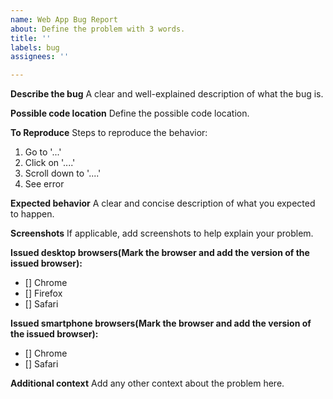 ```yaml
---
name: Web App Bug Report
about: Define the problem with 3 words.
title: ''
labels: bug
assignees: ''

---
```


**Describe the bug**
A clear and well-explained description of what the bug is.

<!---
If not found, remove this part
--->
**Possible code location**
Define the possible code location.

**To Reproduce**
Steps to reproduce the behavior:
1. Go to '...'
2. Click on '....'
3. Scroll down to '....'
4. See error

**Expected behavior**
A clear and concise description of what you expected to happen.

**Screenshots**
If applicable, add screenshots to help explain your problem.

**Issued desktop browsers(Mark the browser and add the version of the issued browser):**
 - [] Chrome
 - [] Firefox
 - [] Safari

**Issued smartphone browsers(Mark the browser and add the version of the issued browser):**
- [] Chrome
- [] Safari

**Additional context**
Add any other context about the problem here.